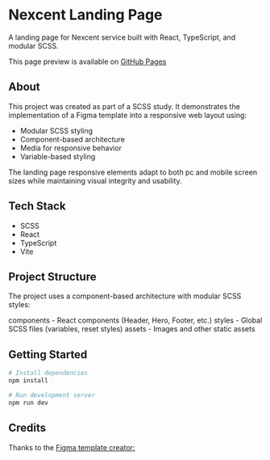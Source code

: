 # Nexcent Landing Page

A landing page for Nexcent service built with React, TypeScript,
and modular SCSS.

This page preview is available on [GitHub Pages](https://roman-lakhnov.github.io/nexcent-landing/)

## About

This project was created as part of a SCSS study. It demonstrates the
implementation of a Figma template into a responsive web layout using:

- Modular SCSS styling
- Component-based architecture
- Media for responsive behavior
- Variable-based styling

The landing page responsive elements adapt to both pc and mobile
screen sizes while maintaining visual integrity and usability.

## Tech Stack

- SCSS
- React
- TypeScript
- Vite

## Project Structure

The project uses a component-based architecture with modular SCSS styles:

components - React components (Header, Hero, Footer, etc.)
styles - Global SCSS files (variables, reset styles)
assets - Images and other static assets

## Getting Started

```bash
# Install dependencies
npm install

# Run development server
npm run dev
```

## Credits

Thanks to the [Figma template creator:](https://www.figma.com/community/file/1222060007934600841)
